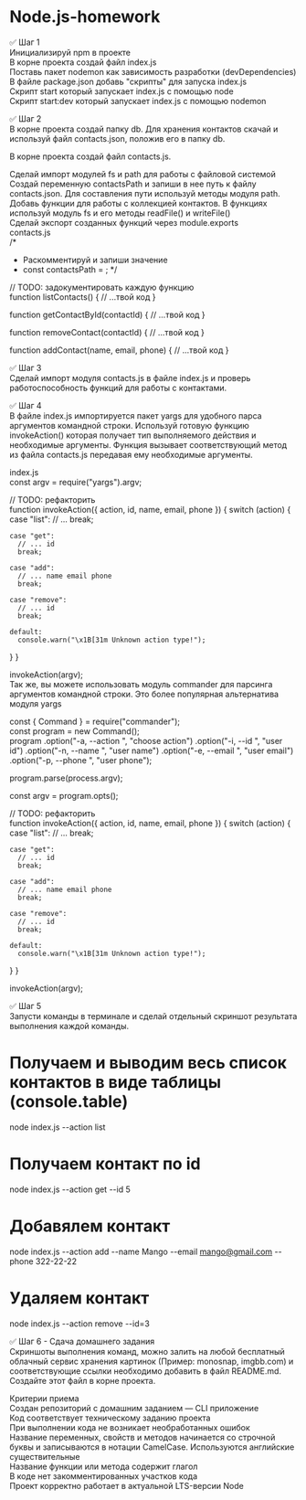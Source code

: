 # Node.js-homework

✅ Шаг 1<br/>
Инициализируй npm в проекте <br/>
В корне проекта создай файл index.js <br/>
Поставь пакет nodemon как зависимость разработки (devDependencies) <br/>
В файле package.json добавь "скрипты" для запуска index.js <br/>
Скрипт start который запускает index.js с помощью node <br/>
Скрипт start:dev который запускает index.js с помощью nodemon <br/>

✅ Шаг 2<br/>
В корне проекта создай папку db. Для хранения контактов скачай и используй файл contacts.json, положив его в папку db.<br/>

В корне проекта создай файл contacts.js.<br/>

Сделай импорт модулей fs и path для работы с файловой системой<br/>
Создай переменную contactsPath и запиши в нее путь к файлу contacts.json. Для составления пути используй методы модуля path.<br/>
Добавь функции для работы с коллекцией контактов. В функциях используй модуль fs и его методы readFile() и writeFile()<br/>
Сделай экспорт созданных функций через module.exports<br/>
contacts.js<br/>
/\*

- Раскомментируй и запиши значение
- const contactsPath = ;
  \*/

// TODO: задокументировать каждую функцию <br/>
function listContacts() {
// ...твой код
}

function getContactById(contactId) {
// ...твой код
}

function removeContact(contactId) {
// ...твой код
}

function addContact(name, email, phone) {
// ...твой код
} <br/>

✅ Шаг 3 <br/>
Сделай импорт модуля contacts.js в файле index.js и проверь работоспособность функций для работы с контактами. <br/>

✅ Шаг 4<br/>
В файле index.js импортируется пакет yargs для удобного парса аргументов командной строки. Используй готовую функцию invokeAction() которая получает тип выполняемого действия и необходимые аргументы. Функция вызывает соответствующий метод из файла contacts.js передавая ему необходимые аргументы.

index.js<br/>
const argv = require("yargs").argv;<br/>

// TODO: рефакторить<br/>
function invokeAction({ action, id, name, email, phone }) {
switch (action) {
case "list":
// ...
break;

    case "get":
      // ... id
      break;

    case "add":
      // ... name email phone
      break;

    case "remove":
      // ... id
      break;

    default:
      console.warn("\x1B[31m Unknown action type!");

}
}

invokeAction(argv); <br/>
Так же, вы можете использовать модуль commander для парсинга аргументов командной строки. Это более популярная альтернатива модуля yargs <br/>

const { Command } = require("commander"); <br/>
const program = new Command();<br/>
program
.option("-a, --action <type>", "choose action")
.option("-i, --id <type>", "user id")
.option("-n, --name <type>", "user name")
.option("-e, --email <type>", "user email")
.option("-p, --phone <type>", "user phone");

program.parse(process.argv);<br/>

const argv = program.opts();<br/>

// TODO: рефакторить<br/>
function invokeAction({ action, id, name, email, phone }) {
switch (action) {
case "list":
// ...
break;

    case "get":
      // ... id
      break;

    case "add":
      // ... name email phone
      break;

    case "remove":
      // ... id
      break;

    default:
      console.warn("\x1B[31m Unknown action type!");

}
}

invokeAction(argv); <br/>

✅ Шаг 5<br/>
Запусти команды в терминале и сделай отдельный скриншот результата выполнения каждой команды.<br/>

# Получаем и выводим весь список контактов в виде таблицы (console.table) <br/>

node index.js --action list

# Получаем контакт по id<br/>

node index.js --action get --id 5

# Добавялем контакт<br/>

node index.js --action add --name Mango --email mango@gmail.com --phone 322-22-22

# Удаляем контакт<br/>

node index.js --action remove --id=3 <br/>

✅ Шаг 6 - Сдача домашнего задания <br/>
Скриншоты выполнения команд, можно залить на любой бесплатный облачный сервис хранения картинок (Пример: monosnap, imgbb.com) и соответствующие ссылки необходимо добавить в файл README.md. Создайте этот файл в корне проекта.<br/>

Критерии приема<br/>
Создан репозиторий с домашним заданием — CLI приложение<br/>
Код соответствует техническому заданию проекта<br/>
При выполнении кода не возникает необработанных ошибок<br/>
Название переменных, свойств и методов начинается со строчной буквы и записываются в нотации CamelCase. Используются английские существительные<br/>
Название функции или метода содержит глагол<br/>
В коде нет закомментированных участков кода<br/>
Проект корректно работает в актуальной LTS-версии Node<br/>
